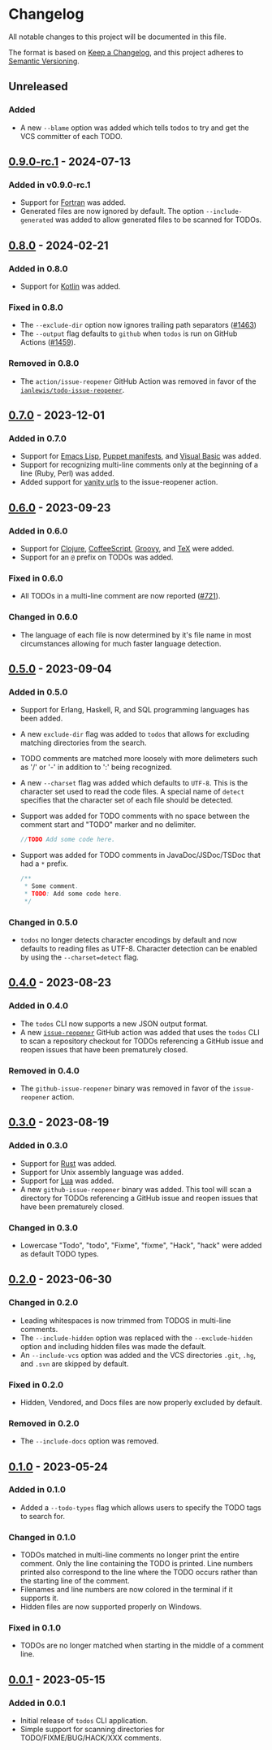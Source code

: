# Changelog

All notable changes to this project will be documented in this file.

The format is based on [Keep a Changelog](https://keepachangelog.com/en/1.0.0/),
and this project adheres to [Semantic Versioning](https://semver.org/spec/v2.0.0.html).

## Unreleased

### Added

- A new `--blame` option was added which tells todos to try and get the VCS
  committer of each TODO.

## [0.9.0-rc.1] - 2024-07-13

### Added in v0.9.0-rc.1

- Support for [Fortran](https://fortran-lang.org/) was added.
- Generated files are now ignored by default. The option `--include-generated`
  was added to allow generated files to be scanned for TODOs.

## [0.8.0] - 2024-02-21

### Added in 0.8.0

- Support for [Kotlin](https://kotlinlang.org/) was added.

### Fixed in 0.8.0

- The `--exclude-dir` option now ignores trailing path separators ([#1463](https://github.com/ianlewis/todos/issues/1463))
- The `--output` flag defaults to `github` when `todos` is run on GitHub
  Actions ([#1459](https://github.com/ianlewis/todos/issues/1459)).

### Removed in 0.8.0

- The `action/issue-reopener` GitHub Action was removed in favor of the
  [`ianlewis/todo-issue-reopener`](https://github.com/ianlewis/todo-issue-reopener).

## [0.7.0] - 2023-12-01

### Added in 0.7.0

- Support for [Emacs Lisp](https://www.gnu.org/software/emacs/), [Puppet
  manifests](https://www.puppet.com/docs/puppet/8/puppet_language), and [Visual
  Basic](https://learn.microsoft.com/en-us/dotnet/visual-basic/) was added.
- Support for recognizing multi-line comments only at the beginning of a line
  (Ruby, Perl) was added.
- Added support for [vanity urls](actions/issue-reopener/README.md#vanityurls)
  to the issue-reopener action.

## [0.6.0] - 2023-09-23

### Added in 0.6.0

- Support for [Clojure](https://clojure.org/),
  [CoffeeScript](https://coffeescript.org/),
  [Groovy](https://groovy-lang.org/), and [TeX](https://tug.org/) were added.
- Support for an `@` prefix on TODOs was added.

### Fixed in 0.6.0

- All TODOs in a multi-line comment are now reported
  ([#721](https://github.com/ianlewis/todos/pull/721)).

### Changed in 0.6.0

- The language of each file is now determined by it's file name in most
  circumstances allowing for much faster language detection.

## [0.5.0] - 2023-09-04

### Added in 0.5.0

- Support for Erlang, Haskell, R, and SQL programming languages has been added.
- A new `exclude-dir` flag was added to `todos` that allows for excluding
  matching directories from the search.
- TODO comments are matched more loosely with more delimeters such as '/' or '-'
  in addition to ':' being recognized.
- A new `--charset` flag was added which defaults to `UTF-8`. This is the
  character set used to read the code files. A special name of `detect`
  specifies that the character set of each file should be detected.
- Support was added for TODO comments with no space between the comment start
  and "TODO" marker and no delimiter.

  ```go
  //TODO Add some code here.
  ```

- Support was added for TODO comments in JavaDoc/JSDoc/TSDoc that had a `*`
  prefix.

  ```java
  /**
   * Some comment.
   * TODO: Add some code here.
   */
  ```

### Changed in 0.5.0

- `todos` no longer detects character encodings by default and now defaults to
  reading files as UTF-8. Character detection can be enabled by using the
  `--charset=detect` flag.

## [0.4.0] - 2023-08-23

### Added in 0.4.0

- The `todos` CLI now supports a new JSON output format.
- A new [`issue-reopener`](actions/issue-reopener/README.md) GitHub action was
  added that uses the `todos` CLI to scan a repository checkout for TODOs
  referencing a GitHub issue and reopen issues that have been prematurely
  closed.

### Removed in 0.4.0

- The `github-issue-reopener` binary was removed in favor of the
  `issue-reopener` action.

## [0.3.0] - 2023-08-19

### Added in 0.3.0

- Support for [Rust](https://www.rust-lang.org/) was added.
- Support for Unix assembly language was added.
- Support for [Lua](https://www.lua.org/) was added.
- A new `github-issue-reopener` binary was added. This tool will scan a
  directory for TODOs referencing a GitHub issue and reopen issues that have
  been prematurely closed.

### Changed in 0.3.0

- Lowercase "Todo", "todo", "Fixme", "fixme", "Hack", "hack" were added as
  default TODO types.

## [0.2.0] - 2023-06-30

### Changed in 0.2.0

- Leading whitespaces is now trimmed from TODOS in multi-line comments.
- The `--include-hidden` option was replaced with the `--exclude-hidden`
  option and including hidden files was made the default.
- An `--include-vcs` option was added and the VCS directories `.git`, `.hg`,
  and `.svn` are skipped by default.

### Fixed in 0.2.0

- Hidden, Vendored, and Docs files are now properly excluded by default.

### Removed in 0.2.0

- The `--include-docs` option was removed.

## [0.1.0] - 2023-05-24

### Added in 0.1.0

- Added a `--todo-types` flag which allows users to specify the TODO tags to
  search for.

### Changed in 0.1.0

- TODOs matched in multi-line comments no longer print the entire comment. Only
  the line containing the TODO is printed. Line numbers printed also correspond
  to the line where the TODO occurs rather than the starting line of the
  comment.
- Filenames and line numbers are now colored in the terminal if it supports it.
- Hidden files are now supported properly on Windows.

### Fixed in 0.1.0

- TODOs are no longer matched when starting in the middle of a comment line.

## [0.0.1] - 2023-05-15

### Added in 0.0.1

- Initial release of `todos` CLI application.
- Simple support for scanning directories for TODO/FIXME/BUG/HACK/XXX comments.

[Unreleased]: https://github.com/ianlewis/todos/compare/v0.9.0-rc.1...HEAD
[0.0.1]: https://github.com/ianlewis/todos/releases/tag/v0.0.1
[0.1.0]: https://github.com/ianlewis/todos/releases/tag/v0.1.0
[0.2.0]: https://github.com/ianlewis/todos/releases/tag/v0.2.0
[0.3.0]: https://github.com/ianlewis/todos/releases/tag/v0.3.0
[0.4.0]: https://github.com/ianlewis/todos/releases/tag/v0.4.0
[0.5.0]: https://github.com/ianlewis/todos/releases/tag/v0.5.0
[0.6.0]: https://github.com/ianlewis/todos/releases/tag/v0.6.0
[0.7.0]: https://github.com/ianlewis/todos/releases/tag/v0.7.0
[0.8.0]: https://github.com/ianlewis/todos/releases/tag/v0.8.0
[0.9.0-rc.1]: https://github.com/ianlewis/todos/releases/tag/v0.9.0-rc.1
